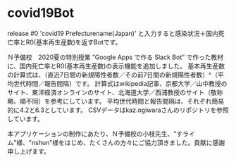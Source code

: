 # covid19Bot
release #0  'covid19 Prefecturename(Japan)' と入力すると感染状況＋国内死亡率とR0(基本再生産数)を返すBotです。

Ｎ予備校　2020夏の特別授業 ”Google Apps で作る Slack Bot” で作った教材に、国内死亡率とR0(基本再生産数)の表示機能を追加しました。
基本再生産数の計算式は、（直近7日間の新規陽性者数／その前7日間の新規陽性者数）^（平均世代時間／報告間隔）です。
計算式はwikipedia記事、京都大学／山中教授のサイト、東洋経済オンラインのサイト、北海道大学／西浦教授のサイト（敬称略、順不同）を参考にしています。
平均世代時間と報告間隔は、それぞれ簡易的に4.2と6.3としています。
CSVデータはkaz.ogiwaraさんのリポジトリを参照しています。

本アプリケーションの制作にあたり、Ｎ予備校の小枝先生、"すライム"様、"nshun"様をはじめ、たくさんの方々にご協力頂きました。貢献に感謝申し上げます。
